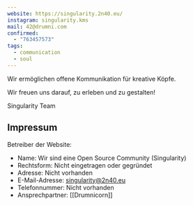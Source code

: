 ```yaml
---
website: https://singularity.2n40.eu/
instagram: singularity.kms
mail: 42@drumni.com
confirmed:
  - "763457573"
tags:
  - communication
  - soul
---
```

Wir ermöglichen offene Kommunikation für kreative Köpfe.

Wir freuen uns darauf, zu erleben und zu gestalten!

Singularity Team

## Impressum

Betreiber der Website:

- Name: Wir sind eine Open Source Community (Singularity)
- Rechtsform: Nicht eingetragen oder gegründet
- Adresse: Nicht vorhanden
- E-Mail-Adresse: singularity@2n40.eu
- Telefonnummer: Nicht vorhanden
- Ansprechpartner: [[Drumnicorn]]